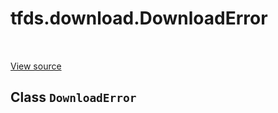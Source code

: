 <div itemscope itemtype="http://developers.google.com/ReferenceObject">
<meta itemprop="name" content="tfds.download.DownloadError" />
<meta itemprop="path" content="Stable" />
</div>

# tfds.download.DownloadError

<!-- Insert buttons and diff -->

<table class="tfo-notebook-buttons tfo-api" align="left">
</table>

<a target="_blank" href="https://github.com/tensorflow/datasets/tree/master/tensorflow_datasets/core/download/downloader.py">View
source</a>

<!-- Equality marker -->
## Class `DownloadError`

<!-- Placeholder for "Used in" -->
